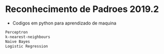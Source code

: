 # Reconhecimento de Padroes 2019.2


* Codigos em python para aprendizado de maquina
```sh
Perceptron
k-nearest-neighbours
Naive Bayes
Logistic Regression
```





